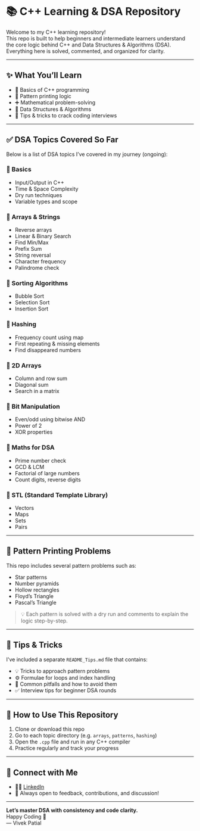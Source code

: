 # 📚 C++ Learning & DSA Repository

Welcome to my C++ learning repository!  
This repo is built to help beginners and intermediate learners understand the core logic behind C++ and Data Structures & Algorithms (DSA). Everything here is solved, commented, and organized for clarity.

---

## ✨ What You’ll Learn

- 📌 Basics of C++ programming
- 🔢 Pattern printing logic
- ➕ Mathematical problem-solving
- 🧠 Data Structures & Algorithms
- 🎯 Tips & tricks to crack coding interviews

---

## ✅ DSA Topics Covered So Far

Below is a list of DSA topics I’ve covered in my journey (ongoing):

### 🔹 Basics
- Input/Output in C++
- Time & Space Complexity
- Dry run techniques
- Variable types and scope

### 🔹 Arrays & Strings
- Reverse arrays
- Linear & Binary Search
- Find Min/Max
- Prefix Sum
- String reversal
- Character frequency
- Palindrome check

### 🔹 Sorting Algorithms
- Bubble Sort
- Selection Sort
- Insertion Sort

### 🔹 Hashing
- Frequency count using map
- First repeating & missing elements
- Find disappeared numbers

### 🔹 2D Arrays
- Column and row sum
- Diagonal sum
- Search in a matrix

### 🔹 Bit Manipulation
- Even/odd using bitwise AND
- Power of 2
- XOR properties

### 🔹 Maths for DSA
- Prime number check
- GCD & LCM
- Factorial of large numbers
- Count digits, reverse digits

### 🔹 STL (Standard Template Library)
- Vectors
- Maps
- Sets
- Pairs

---

## 🎨 Pattern Printing Problems

This repo includes several pattern problems such as:

- Star patterns
- Number pyramids
- Hollow rectangles
- Floyd’s Triangle
- Pascal’s Triangle

> 💡 Each pattern is solved with a dry run and comments to explain the logic step-by-step.

---

## 📘 Tips & Tricks

I've included a separate `README_Tips.md` file that contains:

- 💡 Tricks to approach pattern problems
- ⚙️ Formulae for loops and index handling
- 🧠 Common pitfalls and how to avoid them
- ✅ Interview tips for beginner DSA rounds

---

## 📂 How to Use This Repository

1. Clone or download this repo  
2. Go to each topic directory (e.g. `arrays`, `patterns`, `hashing`)  
3. Open the `.cpp` file and run in any C++ compiler  
4. Practice regularly and track your progress  

---

## 🔗 Connect with Me

- 👨‍💻 [LinkedIn](https://www.linkedin.com/in/vivek-patial-739780278/)
- 🧠 Always open to feedback, contributions, and discussion!

---

**Let’s master DSA with consistency and code clarity.**  
Happy Coding 🚀  
— Vivek Patial
